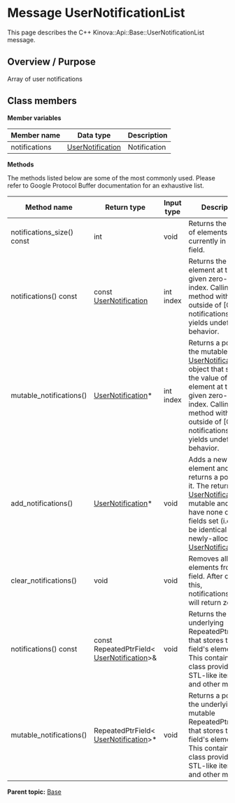 # Message UserNotificationList

This page describes the C++ Kinova::Api::Base::UserNotificationList message.

## Overview / Purpose

Array of user notifications

## Class members

 **Member variables** 

|Member name|Data type|Description|
|-----------|---------|-----------|
|notifications| [UserNotification](msg_Base_UserNotification.md#)|Notification|

 **Methods** 

The methods listed below are some of the most commonly used. Please refer to Google Protocol Buffer documentation for an exhaustive list.

|Method name|Return type|Input type|Description|
|-----------|-----------|----------|-----------|
|notifications\_size\(\) const|int|void|Returns the number of elements currently in the field.|
|notifications\(\) const|const [UserNotification](msg_Base_UserNotification.md#)|int index|Returns the element at the given zero-based index. Calling this method with index outside of \[0, notifications\_size\(\)\) yields undefined behavior.|
|mutable\_notifications\(\)| [UserNotification](msg_Base_UserNotification.md#)\*|int index|Returns a pointer to the mutable [UserNotification](msg_Base_UserNotification.md#) object that stores the value of the element at the given zero-based index. Calling this method with index outside of \[0, notifications\_size\(\)\) yields undefined behavior.|
|add\_notifications\(\)| [UserNotification](msg_Base_UserNotification.md#)\*|void|Adds a new element and returns a pointer to it. The returned [UserNotification](msg_Base_UserNotification.md#) is mutable and will have none of its fields set \(i.e. it will be identical to a newly-allocated [UserNotification](msg_Base_UserNotification.md#)\).|
|clear\_notifications\(\)|void|void|Removes all elements from the field. After calling this, notifications\_size\(\) will return zero.|
|notifications\(\) const|const RepeatedPtrField< [UserNotification](msg_Base_UserNotification.md#)\>&|void|Returns the underlying RepeatedPtrField that stores the field's elements. This container class provides STL-like iterators and other methods.|
|mutable\_notifications\(\)|RepeatedPtrField< [UserNotification](msg_Base_UserNotification.md#)\>\*|void|Returns a pointer to the underlying mutable RepeatedPtrField that stores the field's elements. This container class provides STL-like iterators and other methods.|

**Parent topic:** [Base](../references/summary_Base.md)

